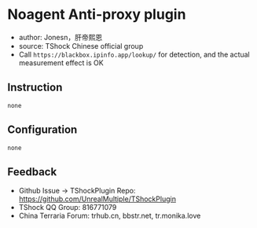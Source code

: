 # Noagent Anti-proxy plugin

- author: Jonesn，肝帝熙恩
- source: TShock Chinese official group
- Call `https://blackbox.ipinfo.app/lookup/` for detection, and the actual measurement effect is OK

## Instruction

```
none
```

## Configuration

```json5
none
```

## Feedback
- Github Issue -> TShockPlugin Repo: https://github.com/UnrealMultiple/TShockPlugin
- TShock QQ Group: 816771079
- China Terraria Forum: trhub.cn, bbstr.net, tr.monika.love
